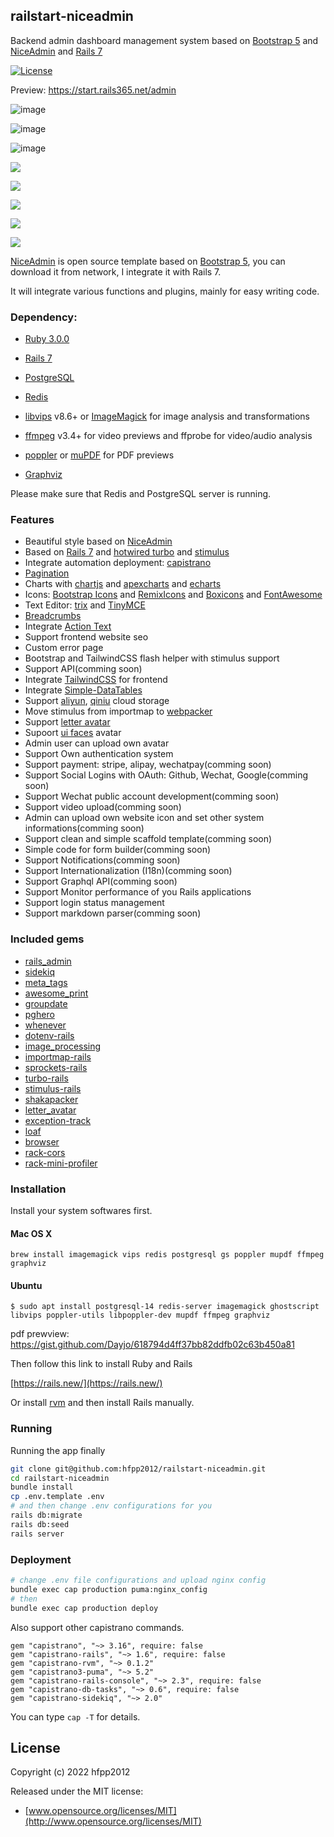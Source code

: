 ## railstart-niceadmin

Backend admin dashboard management system based on [Bootstrap 5](https://getbootstrap.com/) and [NiceAdmin](https://bootstrapmade.com/nice-admin-bootstrap-admin-html-template/) and [Rails 7](https://rubyonrails.org/)

[![License](http://img.shields.io/badge/license-MIT-green.svg?style=flat)](https://github.com/hfpp2012/railstart-niceadmin/blob/master/LICENSE)

Preview: https://start.rails365.net/admin

![image](https://user-images.githubusercontent.com/740643/154393273-9d8a5dc2-99e6-406b-8a11-be0504bb0316.png)

![image](https://user-images.githubusercontent.com/740643/154393508-be8fd9e1-0754-4b6e-92da-448705eb4f58.png)

![image](https://user-images.githubusercontent.com/740643/154393554-c373b51f-0467-4b58-99a7-cce14082fd99.png)

![](https://l.ruby-china.com/photo/hfpp2012/97b44b5b-c287-416b-99ef-be444a9316ba.png!large)

![](https://l.ruby-china.com/photo/hfpp2012/4cf38d96-83cd-4baa-867e-5b25a3d15380.png!large)

![](https://l.ruby-china.com/photo/hfpp2012/78d91be4-b163-4513-9da6-1901c303dbb1.png!large)

![](https://l.ruby-china.com/photo/hfpp2012/e9897894-32f1-4b23-8a08-92362d186983.png!large)

![](https://l.ruby-china.com/photo/hfpp2012/154b4adf-2878-4428-9610-90dbe88eac15.png!large)

[NiceAdmin](https://bootstrapmade.com/nice-admin-bootstrap-admin-html-template/) is open source template based on [Bootstrap 5](https://getbootstrap.com/), you can download it from network, I integrate it with Rails 7.

It will integrate various functions and plugins, mainly for easy writing code.

### Dependency:

- [Ruby 3.0.0](https://www.ruby-lang.org/)

- [Rails 7](https://rubyonrails.org/)

- [PostgreSQL](https://www.postgresql.org/)

- [Redis](https://redis.io/)

- [libvips](https://github.com/libvips/libvips) v8.6+ or [ImageMagick](https://imagemagick.org/index.php) for image analysis and transformations

- [ffmpeg](http://ffmpeg.org/) v3.4+ for video previews and ffprobe for video/audio analysis

- [poppler](https://poppler.freedesktop.org/) or [muPDF](https://mupdf.com/) for PDF previews

- [Graphviz](https://github.com/voormedia/rails-erd)

Please make sure that Redis and PostgreSQL server is running.

### Features

- Beautiful style based on [NiceAdmin](https://bootstrapmade.com/nice-admin-bootstrap-admin-html-template/)
- Based on [Rails 7](https://rubyonrails.org/) and [hotwired turbo](https://turbo.hotwired.dev/) and [stimulus](https://stimulus.hotwired.dev/)
- Integrate automation deployment: [capistrano](https://github.com/capistrano/capistrano)
- [Pagination](https://github.com/ddnexus/pagy)
- Charts with [chartjs](https://www.chartjs.org/) and [apexcharts](https://apexcharts.com/) and [echarts](https://echarts.apache.org/zh/index.html)
- Icons: [Bootstrap Icons](https://icons.getbootstrap.com/) and [RemixIcons](https://remixicon.com/) and [Boxicons](https://boxicons.com/) and [FontAwesome](https://fontawesome.com/)
- Text Editor: [trix](https://github.com/basecamp/trix) and [TinyMCE](https://www.tiny.cloud/)
- [Breadcrumbs](https://github.com/piotrmurach/loaf)
- Integrate [Action Text](https://guides.rubyonrails.org/action_text_overview.html)
- Support frontend website seo
- Custom error page
- Bootstrap and TailwindCSS flash helper with stimulus support
- Support API(comming soon)
- Integrate [TailwindCSS](https://tailwindcss.com/) for frontend
- Integrate [Simple-DataTables](https://github.com/fiduswriter/Simple-DataTables)
- Support [aliyun](https://github.com/huacnlee/activestorage-aliyun), [qiniu](https://rubygems.org/gems/activestorage_qiniu) cloud storage
- Move stimulus from importmap to [webpacker](https://github.com/shakacode/shakapacker)
- Support [letter avatar](https://github.com/ksz2k/letter_avatar)
- Supoort [ui faces](https://www.uifaces.co/) avatar
- Admin user can upload own avatar
- Support Own authentication system
- Support payment: stripe, alipay, wechatpay(comming soon)
- Support Social Logins with OAuth: Github, Wechat, Google(comming soon)
- Support Wechat public account development(comming soon)
- Support video upload(comming soon)
- Admin can upload own website icon and set other system informations(comming soon)
- Support clean and simple scaffold template(comming soon)
- Simple code for form builder(comming soon)
- Support Notifications(comming soon)
- Support Internationalization (I18n)(comming soon)
- Support Graphql API(comming soon)
- Support Monitor performance of you Rails applications
- Support login status management
- Support markdown parser(comming soon)

### Included gems

- [rails_admin](https://github.com/railsadminteam/rails_admin)
- [sidekiq](https://github.com/mperham/sidekiq)
- [meta_tags](https://github.com/kpumuk/meta-tags)
- [awesome_print](https://github.com/awesome-print/awesome_print)
- [groupdate](https://github.com/ankane/groupdate)
- [pghero](https://github.com/ankane/pghero)
- [whenever](https://github.com/javan/whenever)
- [dotenv-rails](https://github.com/bkeepers/dotenv)
- [image_processing](https://github.com/janko/image_processing)
- [importmap-rails](https://github.com/rails/importmap-rails)
- [sprockets-rails](https://github.com/rails/sprockets-rails)
- [turbo-rails](https://github.com/hotwired/turbo-rails)
- [stimulus-rails](https://github.com/hotwired/stimulus-rails)
- [shakapacker](https://github.com/shakacode/shakapacker)
- [letter_avatar](https://github.com/ksz2k/letter_avatar)
- [exception-track](https://rubygems.org/gems/exception-track)
- [loaf](https://rubygems.org/gems/loaf)
- [browser](https://rubygems.org/gems/browser)
- [rack-cors](https://rubygems.org/gems/rack-cors)
- [rack-mini-profiler](https://rubygems.org/gems/rack-mini-profiler)

### Installation

Install your system softwares first.

#### Mac OS X

```
brew install imagemagick vips redis postgresql gs poppler mupdf ffmpeg graphviz
```

#### Ubuntu

```
$ sudo apt install postgresql-14 redis-server imagemagick ghostscript libvips poppler-utils libpoppler-dev mupdf ffmpeg graphviz
```

pdf prewview: https://gist.github.com/Dayjo/618794d4ff37bb82ddfb02c63b450a81

Then follow this link to install Ruby and Rails

[https://rails.new/](https://rails.new/)

Or install [rvm](https://rvm.io/) and then install Rails manually.

### Running

Running the app finally

```bash
git clone git@github.com:hfpp2012/railstart-niceadmin.git
cd railstart-niceadmin
bundle install
cp .env.template .env
# and then change .env configurations for you
rails db:migrate
rails db:seed
rails server
```

### Deployment

```bash
# change .env file configurations and upload nginx config
bundle exec cap production puma:nginx_config
# then
bundle exec cap production deploy
```

Also support other capistrano commands.

```
gem "capistrano", "~> 3.16", require: false
gem "capistrano-rails", "~> 1.6", require: false
gem "capistrano-rvm", "~> 0.1.2"
gem "capistrano3-puma", "~> 5.2"
gem "capistrano-rails-console", "~> 2.3", require: false
gem "capistrano-db-tasks", "~> 0.6", require: false
gem "capistrano-sidekiq", "~> 2.0"
```

You can type `cap -T` for details.

## License

Copyright (c) 2022 hfpp2012

Released under the MIT license:

- [www.opensource.org/licenses/MIT](http://www.opensource.org/licenses/MIT)
